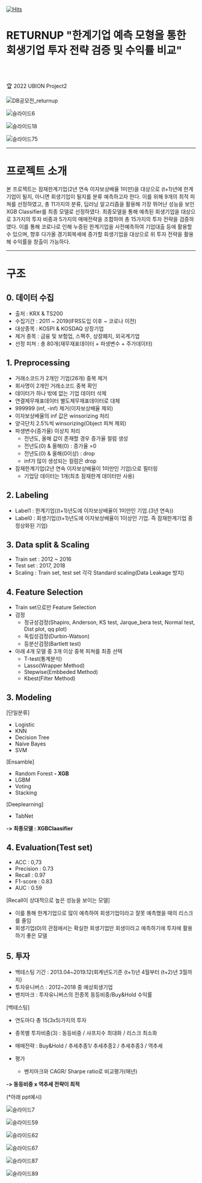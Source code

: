 [![Hits](https://hits.seeyoufarm.com/api/count/incr/badge.svg?url=https%3A%2F%2Fgithub.com%2FJyassmin%2FUBION-PROJECT2&count_bg=%2379C83D&title_bg=%23555555&icon=&icon_color=%23E7E7E7&title=hits&edge_flat=false)](https://hits.seeyoufarm.com)

# RETURNUP **"한계기업 예측 모형을 통한 회생기업 투자 전략 검증 및 수익률 비교"**
<br><br>

🏆 2022 UBION Project2

![DB공모전_returnup](https://user-images.githubusercontent.com/88031549/221447948-0bfa5640-94ac-4d7d-a717-c66c8a27b5d4.jpg)

![슬라이드6](https://user-images.githubusercontent.com/88031549/210496374-9d83bf4f-32b9-41f6-8f87-6e365a3c7b28.png)

![슬라이드18](https://user-images.githubusercontent.com/88031549/210496578-a88968ac-9e0c-4c55-9ab8-03a9ddf5d0f3.png)

![슬라이드75](https://user-images.githubusercontent.com/88031549/210510808-f6a218f5-8478-4e79-846e-28823181f3fc.png)

---
# **프로젝트 소개**
 본 프로젝트는 잠재한계기업(2년 연속 이자보상배율 1미만)을 대상으로 (t+1)년에 한계기업이 될지, 아니면 회생기업이 될지를 분류 예측하고자 한다. 이를 위해 9개의 최적 피쳐를 선정하였고, 총 11가지의 분류, 딥러닝 알고리즘을 활용해 가장 뛰어난 성능을 보인 XGB Classifier를 최종 모델로 선정하였다. 최종모델을 통해 예측된 회생기업을 대상으로 3가지의 투자 비중과 5가지의 매매전략을 조합하여 총 15가지의 투자 전략을 검증하였다. 이를 통해 코로나로 인해 누증된 한계기업을 사전예측하여 기업대출 등에 활용할 수 있으며, 향후 다가올 경기회복세에 증가할 회생기업을 대상으로 위 투자 전략을 활용해 수익률을 창출이 가능하다.

---
# **구조**


## **0. 데이터 수집**
- 출처 : KRX & TS200
- 수집기간 : 2011 ~ 2019(IFRS도입 이후 ~ 코로나 이전)
- 대상종목 : KOSPI & KOSDAQ 상장기업
- 제거 종목 : 금융 및 보험업, 스팩주, 상장폐지, 외국계기업
- 선정 피쳐 : 총 80개(재무재표데이터 + 파생변수 + 주가데이터)

## **1. Preprocessing**
- 거래소코드가 2개인 기업(26개) 중복 제거
- 회사명이 2개인 거래소코드 중복 확인
- 데이터가 하나 밖에 없는 기업 데이터 삭제
- 연결제무재표데이터 별도제무재표데이터로 대체
- 999999 (inf, -inf) 제거(이자보상배율 제외)
- 이자보상배율의 inf 값은 winsorizing 처리
- 양극단치 2.5%씩 winsorizing(Object 피쳐 제외)
- 파생변수(증가율) 이상치 처리
  - 전년도, 올해 값이 존재할 경우 증가율 컬럼 생성 
  - 전년도(0) & 올해(0)  :  증가율 =0
  - 전년도(0) & 올해(0이상) : drop
  - inf가 많이 생성되는 컬럼은 drop
- 잠재한계기업(2년 연속 이자보상배율이 1미만인 기업)으로 필터링
  - 기업당 데이터는 1개(최초 잠재한계 데이터만 사용)

## 2. Labeling
- Label1 : 한계기업((t+1)년도에 이자보상배율이 1미만인 기업.(3년 연속))
- Label0 : 회생기업((t+1)년도에 이자보상배율이 1이상인 기업. 즉 잠재한계기업 중 정상화된 기업)

## 3. Data split & Scaling
- Train set : 2012 ~ 2016
- Test set : 2017, 2018
- Scaling : Train set, test set 각각 Standard scaling(Data Leakage 방지)

## 4. Feature Selection
- Train set으로만 Feature Selection
- 검정
  - 정규성검정(Shapiro, Anderson, KS test, Jarque_bera test, Normal test, Dist plot, qq plot)
  - 독립성검정(Durbin-Watson)
  - 등분산검정(Bartlett test)
- 아래 4개 모델 중 3개 이상 중복 피쳐를 최종 선택
  - T-test(통계분석)
  - Lasso(Wrapper Method)
  - Stepwise(Embbeded Method)
  - Kbest(Filter Method)

## 3. Modeling

[단일분류]
- Logistic
- KNN
- Decision Tree
- Naive Bayes
- SVM

[Ensamble]
- Random Forest
**- XGB**
- LGBM
- Voting
- Stacking

[Deeplearning]
- TabNet

**-> 최종모델 : XGBClaasifier**


## 4. Evaluation(Test set)
- ACC : 0,73
- Precision : 0.73
- Recall : 0.97
- F1-score : 0.83
- AUC : 0.59

[Recall이 상대적으로 높은 성능을 보이는 모델]
- 이를 통해 한계기업으로 많이 예측하여 회생기업이라고 잘못 예측했을 때의 리스크를 줄임
- 회생기업(0)의 관점에서는 확실한 회생기업만 회생이라고 예측하기에 투자에 활용하기 좋은 모델 


## 5. 투자
- 백테스팅 기간 : 2013.04~2019.12(회계년도기준 (t+1)년 4월부터 (t+2)년 3월까지)
- 투자유니버스 : 2012~2018 중 예상회생기업
- 벤치마크 : 투자유니버스의 전종목 동등비중/Buy&Hold 수익률


[백테스팅]
- 연도마다 총 15(3x5)가지의 투자
 - 종목별 투자비중(3) : 동등비중 / 샤프지수 최대화 / 리스크 최소화
 - 매매전략 : Buy&Hold / 추세추종1/ 추세추종2 / 추세추종3 / 역추세

- 평가
  - 벤치마크와 CAGR/ Sharpe ratio로 비교평가(매년)


**-> 동등비중 x 역추세 전략이 최적**


(*아래 ppt예시)

![슬라이드7](https://user-images.githubusercontent.com/88031549/210512497-3c48b935-b056-4a3a-a8e1-40c8eab07cb3.png)

![슬라이드59](https://user-images.githubusercontent.com/88031549/210512614-d70995e6-d509-4e08-8c57-507585cbee29.png)

![슬라이드62](https://user-images.githubusercontent.com/88031549/210512677-5efb4d45-ddb2-49ba-aca2-6d7f0b6de407.png)

![슬라이드67](https://user-images.githubusercontent.com/88031549/210512752-ab9a91e8-3e91-49b8-b133-24e2e4d6a382.png)

![슬라이드87](https://user-images.githubusercontent.com/88031549/210512974-2d5083ff-95ca-43ef-b341-e878fdb70cba.png)

![슬라이드89](https://user-images.githubusercontent.com/88031549/210513071-15ace45c-d6c0-4a28-8728-0666d58ab5c7.png)